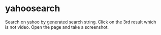 # yahoosearch
Search on yahoo by generated search string. Click on the 3rd result which is not video. Open the page and take a screenshot.
